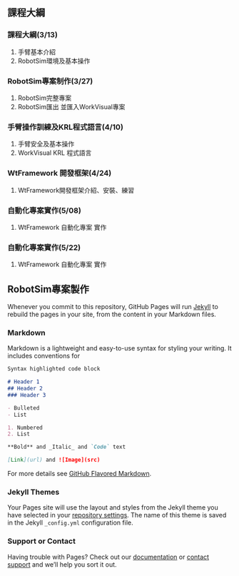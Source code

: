 ## 課程大綱

### 課程大綱(3/13)
1. 手臂基本介紹
2. RobotSim環境及基本操作
### RobotSim專案制作(3/27)
1. RobotSim完整專案
2. RobotSim匯出 並匯入WorkVisual專案
### 手臂操作訓練及KRL程式語言(4/10)
1. 手臂安全及基本操作
2. WorkVisual KRL 程式語言
### WtFramework 開發框架(4/24)
1. WtFramework開發框架介紹、安裝、練習
### 自動化專案實作(5/08)
1. WtFramework 自動化專案 實作
### 自動化專案實作(5/22)
1. WtFramework 自動化專案 實作



## RobotSim專案製作



Whenever you commit to this repository, GitHub Pages will run [Jekyll](https://jekyllrb.com/) to rebuild the pages in your site, from the content in your Markdown files.

### Markdown

Markdown is a lightweight and easy-to-use syntax for styling your writing. It includes conventions for

```markdown
Syntax highlighted code block

# Header 1
## Header 2
### Header 3

- Bulleted
- List

1. Numbered
2. List

**Bold** and _Italic_ and `Code` text

[Link](url) and ![Image](src)
```

For more details see [GitHub Flavored Markdown](https://guides.github.com/features/mastering-markdown/).

### Jekyll Themes

Your Pages site will use the layout and styles from the Jekyll theme you have selected in your [repository settings](https://github.com/yazelin/usc2019-RobotSim/settings). The name of this theme is saved in the Jekyll `_config.yml` configuration file.

### Support or Contact

Having trouble with Pages? Check out our [documentation](https://help.github.com/categories/github-pages-basics/) or [contact support](https://github.com/contact) and we’ll help you sort it out.
<!--stackedit_data:
eyJoaXN0b3J5IjpbLTE5NTcyMTIzNDEsMTkzNzYyMzldfQ==
-->